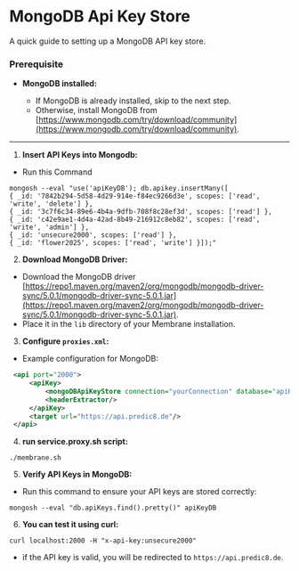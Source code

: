 # MongoDB Api Key Store

A quick guide to setting up a MongoDB API key store.

### Prerequisite

- **MongoDB installed:**

    - If MongoDB is already installed, skip to the next step.
    - Otherwise, install MongoDB from [https://www.mongodb.com/try/download/community](https://www.mongodb.com/try/download/community).

---

1. **Insert API Keys into Mongodb:**

  - Run this Command

  ```shell
mongosh --eval "use('apiKeyDB'); db.apikey.insertMany([
{ _id: '7842b294-5d58-4d29-914e-f84ec9266d3e', scopes: ['read', 'write', 'delete'] }, 
{ _id: '3c7f6c34-89e6-4b4a-9dfb-708f8c28ef3d', scopes: ['read'] }, 
{ _id: 'c42e9ae1-4d4a-42ad-8b49-216912c8eb82', scopes: ['read', 'write', 'admin'] }, 
{ _id: 'unsecure2000', scopes: ['read'] }, 
{ _id: 'flower2025', scopes: ['read', 'write'] }]);"
  ```

2. **Download MongoDB Driver:**

  - Download the MongoDB driver [https://repo1.maven.org/maven2/org/mongodb/mongodb-driver-sync/5.0.1/mongodb-driver-sync-5.0.1.jar](https://repo1.maven.org/maven2/org/mongodb/mongodb-driver-sync/5.0.1/mongodb-driver-sync-5.0.1.jar).
  - Place it in the `lib` directory of your Membrane installation.

3. **Configure `proxies.xml`:**

  - Example configuration for MongoDB:

   ```xml
    <api port="2000">
        <apiKey>
            <mongoDBApiKeyStore connection="yourConnection" database="apiKeyDB" collection="apikey" />
            <headerExtractor/>
        </apiKey>
        <target url="https://api.predic8.de"/>
    </api>
   ```

4. **run service.proxy.sh script:**

```shell
./membrane.sh
```

5. **Verify API Keys in MongoDB:**

- Run this command to ensure your API keys are stored correctly:

```shell
mongosh --eval "db.apiKeys.find().pretty()" apiKeyDB
```

6. **You can test it using curl:**

```shell
curl localhost:2000 -H "x-api-key:unsecure2000"
```

- if the API key is valid, you will be redirected to ```https://api.predic8.de```.